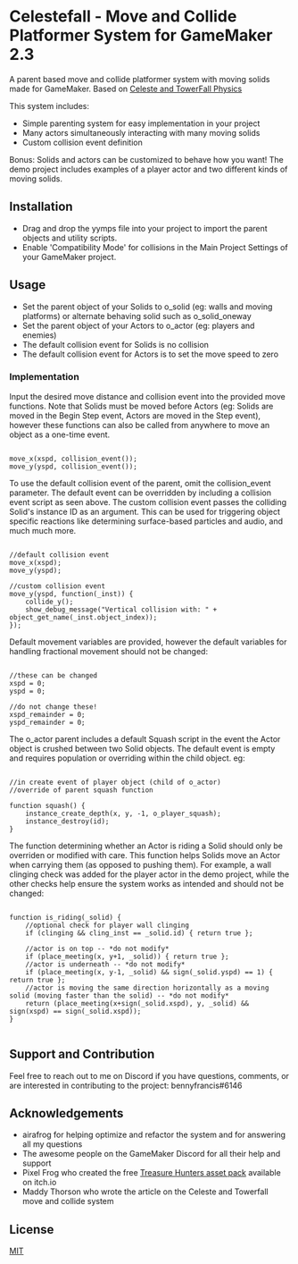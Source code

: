 # Celestefall - Move and Collide Platformer System for GameMaker 2.3

A parent based move and collide platformer system with moving solids made for GameMaker. Based on [Celeste and TowerFall Physics](https://maddythorson.medium.com/celeste-and-towerfall-physics-d24bd2ae0fc5)

This system includes:
- Simple parenting system for easy implementation in your project
- Many actors simultaneously interacting with many moving solids
- Custom collision event definition

Bonus: Solids and actors can be customized to behave how you want! The demo project includes examples of a player actor and two different kinds of moving solids.


## Installation

- Drag and drop the yymps file into your project to import the parent objects and utility scripts. 
- Enable 'Compatibility Mode' for collisions in the Main Project Settings of your GameMaker project.


## Usage

- Set the parent object of your Solids to o_solid (eg: walls and moving platforms) or alternate behaving solid such as o_solid_oneway
- Set the parent object of your Actors to o_actor (eg: players and enemies)
- The default collision event for Solids is no collision
- The default collision event for Actors is to set the move speed to zero


### Implementation

Input the desired move distance and collision event into the provided move functions. 
Note that Solids must be moved before Actors (eg: Solids are moved in the Begin Step event, Actors are moved in the Step event), however these functions can also be called from anywhere to move an object as a one-time event.

```gml

move_x(xspd, collision_event());
move_y(yspd, collision_event());

```

To use the default collision event of the parent, omit the collision_event parameter. The default event can be overridden by including a collision event script as seen above. The custom collision event passes the colliding Solid's instance ID as an argument. This can be used for triggering object specific reactions like determining surface-based particles and audio, and much much more.

```gml

//default collision event
move_x(xspd);
move_y(yspd);

//custom collision event
move_y(yspd, function(_inst)) {
    collide_y();
    show_debug_message("Vertical collision with: " + object_get_name(_inst.object_index));
});

```

Default movement variables are provided, however the default variables for handling fractional movement should not be changed:

```gml

//these can be changed
xspd = 0;
yspd = 0;

//do not change these!
xspd_remainder = 0;
yspd_remainder = 0;
```

The o_actor parent includes a default Squash script in the event the Actor object is crushed between two Solid objects. The default event is empty and requires population or overriding within the child object.
eg:

```gml

//in create event of player object (child of o_actor)
//override of parent squash function

function squash() {	
    instance_create_depth(x, y, -1, o_player_squash);
    instance_destroy(id);
}

```

The function determining whether an Actor is riding a Solid should only be overriden or modified with care. This function helps Solids move an Actor when carrying them (as opposed to pushing them). For example, a wall clinging check was added for the player actor in the demo project, while the other checks help ensure the system works as intended and should not be changed:

```gml

function is_riding(_solid) {
    //optional check for player wall clinging
    if (clinging && cling_inst == _solid.id) { return true };

    //actor is on top -- *do not modify*
    if (place_meeting(x, y+1, _solid)) { return true };
    //actor is underneath -- *do not modify*
    if (place_meeting(x, y-1, _solid) && sign(_solid.yspd) == 1) { return true };
    //actor is moving the same direction horizontally as a moving solid (moving faster than the solid) -- *do not modify*
    return (place_meeting(x+sign(_solid.xspd), y, _solid) && sign(xspd) == sign(_solid.xspd)); 
}	
  
```


## Support and Contribution

Feel free to reach out to me on Discord if you have questions, comments, or are interested in contributing to the project: 
bennyfrancis#6146


## Acknowledgements 

- airafrog for helping optimize and refactor the system and for answering all my questions
- The awesome people on the GameMaker Discord for all their help and support
- Pixel Frog who created the free [Treasure Hunters asset pack](https://pixelfrog-assets.itch.io/treasure-hunters) available on itch.io
- Maddy Thorson who wrote the article on the Celeste and Towerfall move and collide system


## License

[MIT](https://choosealicense.com/licenses/mit/)




